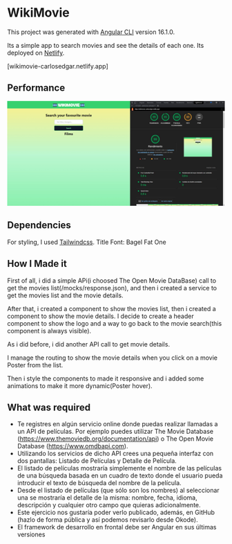 # WikiMovie

This project was generated with [Angular CLI](https://github.com/angular/angular-cli) version 16.1.0.

Its a simple app to search movies and see the details of each one.
Its deployed on [Netlify](https://wikimovie-carlosedgar.netlify.app).

[wikimovie-carlosedgar.netlify.app]

## Performance
![Performance](/performance.jpeg)
## Dependencies

For styling, I used [Tailwindcss](https://tailwindcss.com/).
Title Font: Bagel Fat One

## How I Made it

First of all, i did a simple APi(i choosed The Open Movie DataBase) call to get the movies list(/mocks/response.json), and then i created a service to get the movies list and the movie details.

After that, i created a component to show the movies list, then i created a component to show the movie details.
I decide to create a header component to show the logo and a way to go back to the movie search(this component is always visible).

As i did before, i did another API call to get movie details. 

I manage the routing to show the movie details when you click on a movie Poster from the list.

Then i style the components to made it responsive and i added some animations to make it more dynamic(Poster hover).

## What was required

- Te registres en algún servicio online donde puedas realizar llamadas a un API de películas. Por ejemplo puedes utilizar The Movie Database (https://www.themoviedb.org/documentation/api) o The Open Movie Database (https://www.omdbapi.com).
- Utilizando los servicios de dicho API crees una pequeña interfaz con dos pantallas: Listado de Películas y Detalle de Película.
- El listado de películas mostraría simplemente el nombre de las películas de una búsqueda basada en un cuadro de texto donde el usuario pueda introducir el texto de búsqueda del nombre de la película.
- Desde el listado de películas (que sólo son los nombres) al seleccionar una se mostraría el detalle de la misma: nombre, fecha, idioma, descripción y cualquier otro campo que quieras adicionalmente.
- Este ejercicio nos gustaría poder verlo publicado, además, en GitHub (hazlo de forma pública y así podemos revisarlo desde Okode).
- El framework de desarrollo en frontal debe ser Angular en sus últimas versiones

